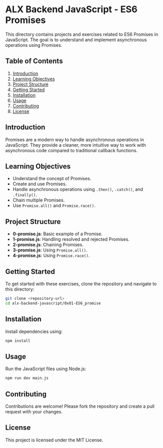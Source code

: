 # ALX Backend JavaScript - ES6 Promises

This directory contains projects and exercises related to ES6 Promises in JavaScript. The goal is to understand and implement asynchronous operations using Promises.

## Table of Contents

1. [Introduction](#introduction)
2. [Learning Objectives](#learning-objectives)
3. [Project Structure](#project-structure)
4. [Getting Started](#getting-started)
5. [Installation](#installation)
6. [Usage](#usage)
7. [Contributing](#contributing)
8. [License](#license)

## Introduction

Promises are a modern way to handle asynchronous operations in JavaScript. They provide a cleaner, more intuitive way to work with asynchronous code compared to traditional callback functions.

## Learning Objectives

- Understand the concept of Promises.
- Create and use Promises.
- Handle asynchronous operations using `.then()`, `.catch()`, and `.finally()`.
- Chain multiple Promises.
- Use `Promise.all()` and `Promise.race()`.

## Project Structure

- **0-promise.js**: Basic example of a Promise.
- **1-promise.js**: Handling resolved and rejected Promises.
- **2-promise.js**: Chaining Promises.
- **3-promise.js**: Using `Promise.all()`.
- **4-promise.js**: Using `Promise.race()`.

## Getting Started

To get started with these exercises, clone the repository and navigate to this directory:

```bash
git clone <repository-url>
cd alx-backend-javascript/0x01-ES6_promise
```

## Installation

Install dependencies using:

```bash
npm install
```

## Usage

Run the JavaScript files using Node.js:

```bash
npm run dev main.js
```

## Contributing

Contributions are welcome! Please fork the repository and create a pull request with your changes.

## License

This project is licensed under the MIT License.
